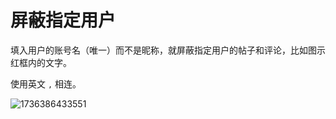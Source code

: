 # 屏蔽指定用户

填入用户的账号名（唯一）而不是昵称，就屏蔽指定用户的帖子和评论，比如图示红框内的文字。

使用英文 `,` 相连。

![1736386433551](https://imgurl.zishu.me/2025/01/1736386433551.webp)
